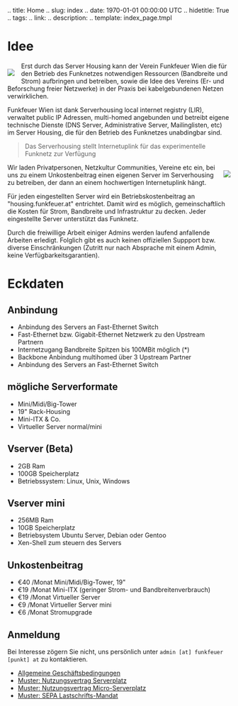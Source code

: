 .. title: Home
.. slug: index
.. date: 1970-01-01 00:00:00 UTC
.. hidetitle: True
.. tags:
.. link:
.. description:
.. template: index_page.tmpl


# Idee

<img src="/files/switch.jpg" style="margin: 15px 15px 15px 0px; float:left; " class="img-polaroid">

Erst durch das Server Housing kann der Verein Funkfeuer Wien die für den Betrieb des Funknetzes notwendigen Ressourcen (Bandbreite und Strom) aufbringen und betreiben, sowie die Idee des Vereins (Er- und Beforschung freier Netzwerke) in der Praxis bei kabelgebundenen Netzen verwirklichen.

Funkfeuer Wien ist dank Serverhousing local internet registry (LIR), verwaltet public IP Adressen, multi-homed angebunden und betreibt eigene technische Dienste (DNS Server, Administrative Server, Mailinglisten, etc) im Server Housing, die für den Betrieb des Funknetzes unabdingbar sind.

> Das Serverhousing stellt Internetuplink für das experimentelle Funknetz zur Verfügung

<img src="/files/raum.jpg" style="margin: 15px 0px 15px 15px; float: right" class="img-polaroid">

Wir laden Privatpersonen, Netzkultur Communities, Vereine etc ein, bei uns zu einem Unkostenbeitrag einen eigenen Server im Serverhousing zu betreiben, der dann an einem hochwertigen Internetuplink hängt.

Für jeden eingestellten Server wird ein Betriebskostenbeitrag an "housing.funkfeuer.at" entrichtet.
Damit wird es möglich, gemeinschaftlich die Kosten für Strom, Bandbreite und Infrastruktur zu decken. Jeder eingestellte Server unterstützt das Funknetz.

Durch die freiwillige Arbeit einiger Admins werden laufend anfallende Arbeiten erledigt. Folglich gibt es auch keinen offiziellen Suppport bzw. diverse Einschränkungen (Zutritt nur nach Absprache mit einem Admin, keine Verfügbarkeitsgarantien).


# Eckdaten

## Anbindung

- Anbindung des Servers an Fast-Ethernet Switch
- Fast-Ethernet bzw. Gigabit-Ethernet Netzwerk zu den Upstream Partnern
- Internetzugang Bandbreite Spitzen bis 100MBit möglich (*)
- Backbone Anbindung multihomed über 3 Upstream Partner
- Anbindung des Servers an Fast-Ethernet Switch

## mögliche Serverformate

- Mini/Midi/Big-Tower
- 19" Rack-Housing
- Mini-ITX & Co.
- Virtueller Server normal/mini

## Vserver (Beta)

- 2GB Ram
- 100GB Speicherplatz
- Betriebssystem: Linux, Unix, Windows

## Vserver mini

- 256MB Ram
- 10GB Speicherplatz
- Betriebsystem Ubuntu Server, Debian oder Gentoo
- Xen-Shell zum steuern des Servers

## Unkostenbeitrag

- €40 /Monat Mini/Midi/Big-Tower, 19"
- €19 /Monat Mini-ITX (geringer Strom- und Bandbreitenverbrauch)
- €19 /Monat Virtueller Server
- €9 /Monat Virtueller Server mini
- €6 /Monat Stromupgrade

## Anmeldung

Bei Interesse zögern Sie nicht, uns persönlich unter `admin [at] funkfeuer [punkt] at` zu kontaktieren.

- [Allgemeine Geschäftsbedingungen](/files/AGB.pdf)
- [Muster: Nutzungsvertrag Serverplatz](/files/Serverplatz-Muster.pdf)
- [Muster: Nutzungsvertrag Micro-Serverplatz](/files/Micro-Serverplatz.pdf)
- [Muster: SEPA Lastschrifts-Mandat](/files/SEPA-Lastschrift.pdf)


